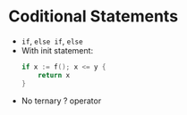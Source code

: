# Coditional Statements

- `if`, `else if`, `else`
- With init statement:
  ```go
  if x := f(); x <= y {
      return x
  }
  ```
- No ternary ? operator

